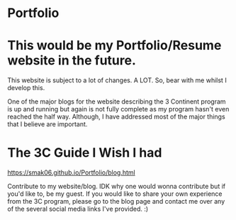 # Portfolio
# This would be my Portfolio/Resume website in the future.  

This website is subject to a lot of changes. A LOT. So, bear with me whilst I develop this. 

One of the major blogs for the website describing the 3 Continent program is up and running but again is not fully complete as my program hasn't even reached the half way. Although, I have addressed most of the major things that I believe are important. 

# The 3C Guide I Wish I had 
https://smak06.github.io/Portfolio/blog.html

Contribute to my website/blog. IDK why one would wonna contribute but if you'd like to, be my guest. If you would like to share your own experience from the 3C program, please go to the blog page and contact me over any of the several social media links I've provided. :)
